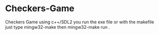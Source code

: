# Checkers-Game
Checkers Game using c++/SDL2 
you run the exe file or with the makefile just type mingw32-make then mingw32-make run . 
